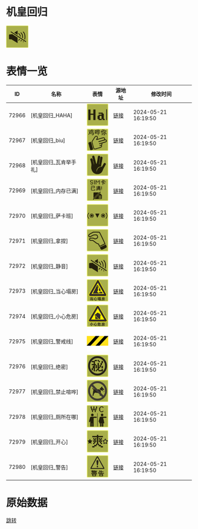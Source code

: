# 机皇回归

<img src="./cover.png" height="60" alt="cover" />

# 表情一览

|ID|名称|表情|源地址|修改时间|
|----|----|----|----|----|
|72966|[机皇回归_HAHA]|<img src="./pic/072966_%5B机皇回归_HAHA%5D.png" height="60" alt="HAHA"/>|[链接](https://i0.hdslb.com/bfs/garb/8323c66c464d77d0efcbf8a184789d1f369cc1a3.png)|2024-05-21 16:19:50|
|72967|[机皇回归_biu]|<img src="./pic/072967_%5B机皇回归_biu%5D.png" height="60" alt="biu"/>|[链接](https://i0.hdslb.com/bfs/garb/a4b29e373b49fa3ff32e19ab7aa34ddebbbbdcb2.png)|2024-05-21 16:19:50|
|72968|[机皇回归_瓦肯举手礼]|<img src="./pic/072968_%5B机皇回归_瓦肯举手礼%5D.png" height="60" alt="瓦肯举手礼"/>|[链接](https://i0.hdslb.com/bfs/garb/aed3a2c6d705bab8f9715ee5e8ede6dacba00289.png)|2024-05-21 16:19:50|
|72969|[机皇回归_内存已满]|<img src="./pic/072969_%5B机皇回归_内存已满%5D.png" height="60" alt="内存已满"/>|[链接](https://i0.hdslb.com/bfs/garb/80a9e5ae48be35cfa62602718e51918448e1973d.png)|2024-05-21 16:19:50|
|72970|[机皇回归_萨卡班]|<img src="./pic/072970_%5B机皇回归_萨卡班%5D.png" height="60" alt="萨卡班"/>|[链接](https://i0.hdslb.com/bfs/garb/bf509542103cbbed13ae46e977c7b4738e991738.png)|2024-05-21 16:19:50|
|72971|[机皇回归_拿捏]|<img src="./pic/072971_%5B机皇回归_拿捏%5D.png" height="60" alt="拿捏"/>|[链接](https://i0.hdslb.com/bfs/garb/9e6831cfb94121d1f5bedd70ddfd7a88bb8540c8.png)|2024-05-21 16:19:50|
|72972|[机皇回归_静音]|<img src="./pic/072972_%5B机皇回归_静音%5D.png" height="60" alt="静音"/>|[链接](https://i0.hdslb.com/bfs/garb/7f56fcdf7c126c190b07c87301c5200abbb917ae.png)|2024-05-21 16:19:50|
|72973|[机皇回归_当心塌房]|<img src="./pic/072973_%5B机皇回归_当心塌房%5D.png" height="60" alt="当心塌房"/>|[链接](https://i0.hdslb.com/bfs/garb/c4e853445825948c797374ff8cc8449c0c2549de.png)|2024-05-21 16:19:50|
|72974|[机皇回归_小心危房]|<img src="./pic/072974_%5B机皇回归_小心危房%5D.png" height="60" alt="小心危房"/>|[链接](https://i0.hdslb.com/bfs/garb/24319a18bb08dafd1633eea4b55906409cea592d.png)|2024-05-21 16:19:50|
|72975|[机皇回归_警戒线]|<img src="./pic/072975_%5B机皇回归_警戒线%5D.png" height="60" alt="警戒线"/>|[链接](https://i0.hdslb.com/bfs/garb/3d6022d4f16988dbb69c85edb6795790334a1f05.png)|2024-05-21 16:19:50|
|72976|[机皇回归_绝密]|<img src="./pic/072976_%5B机皇回归_绝密%5D.png" height="60" alt="绝密"/>|[链接](https://i0.hdslb.com/bfs/garb/3c768c1de4be11c1ecdf9945095aa486870a6a09.png)|2024-05-21 16:19:50|
|72977|[机皇回归_禁止喧哗]|<img src="./pic/072977_%5B机皇回归_禁止喧哗%5D.png" height="60" alt="禁止喧哗"/>|[链接](https://i0.hdslb.com/bfs/garb/532cf0de39b601a066e7db9b02e8533bfd576000.png)|2024-05-21 16:19:50|
|72978|[机皇回归_厕所在哪]|<img src="./pic/072978_%5B机皇回归_厕所在哪%5D.png" height="60" alt="厕所在哪"/>|[链接](https://i0.hdslb.com/bfs/garb/054ec6edc64aa6ed50ed83f53368fe5641c494f9.png)|2024-05-21 16:19:50|
|72979|[机皇回归_开心]|<img src="./pic/072979_%5B机皇回归_开心%5D.png" height="60" alt="开心"/>|[链接](https://i0.hdslb.com/bfs/garb/7f756c5191059aa29c0f8cf989589c271690a26e.png)|2024-05-21 16:19:50|
|72980|[机皇回归_警告]|<img src="./pic/072980_%5B机皇回归_警告%5D.png" height="60" alt="警告"/>|[链接](https://i0.hdslb.com/bfs/garb/884c25e3127450e7eaca45f11fa7445e93905482.png)|2024-05-21 16:19:50|

# 原始数据

[跳转](./raw.json)

